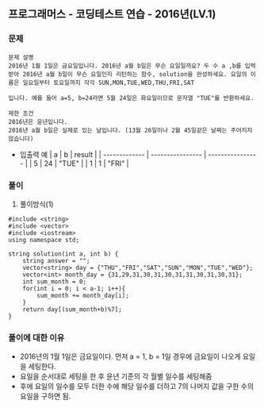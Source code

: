 ## 프로그래머스 - 코딩테스트 연습 - 2016년(LV.1)

### 문제

```
문제 설명
2016년 1월 1일은 금요일입니다. 2016년 a월 b일은 무슨 요일일까요? 두 수 a ,b를 입력받아 2016년 a월 b일이 무슨 요일인지 리턴하는 함수, solution을 완성하세요. 요일의 이름은 일요일부터 토요일까지 각각 SUN,MON,TUE,WED,THU,FRI,SAT

입니다. 예를 들어 a=5, b=24라면 5월 24일은 화요일이므로 문자열 "TUE"를 반환하세요.

제한 조건
2016년은 윤년입니다.
2016년 a월 b일은 실제로 있는 날입니다. (13월 26일이나 2월 45일같은 날짜는 주어지지 않습니다)
```

- 입출력 예
  | a | b | result |
  | ------------- | ---------------- | ---------------- |
  | 5 | 24 | "TUE" |
  | 1 | 1 | "FRI" |
  

### 풀이

1. 풀이방식(1)

```
#include <string>
#include <vector>
#include <iostream>
using namespace std;

string solution(int a, int b) {
    string answer = "";
    vector<string> day = {"THU","FRI","SAT","SUN","MON","TUE","WED"};
    vector<int> month_day = {31,29,31,30,31,30,31,31,30,31,30,31};
    int sum_month = 0;
    for(int i = 0; i < a-1; i++){
        sum_month += month_day[i];
    }
    return day[(sum_month+b)%7];
}
```

### 풀이에 대한 이유

- 2016년의 1월 1일은 금요일이다. 먼저 a = 1, b = 1일 경우에 금요일이 나오게 요일을 세팅한다.
- 요일을 순서대로 세팅을 한 후 윤년 기준의 각 월별 일수를 세팅해줌
- 후에 요일의 일수를 모두 더한 수에 해당 일수를 더하고 7의 나머지 값을 구한 수의 요일을 구하면 됨.